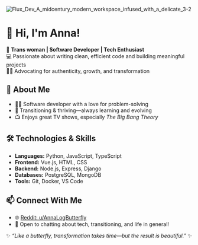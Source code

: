 
![Flux_Dev_A_midcentury_modern_workspace_infused_with_a_delicate_3-2](https://github.com/user-attachments/assets/d03c7e97-6c05-491b-abea-fd644eee1847)

# 👋 Hi, I'm Anna!  

🦋 **Trans woman | Software Developer | Tech Enthusiast**  
💻 Passionate about writing clean, efficient code and building meaningful projects  
🏳️‍⚧️ Advocating for authenticity, growth, and transformation  

## 🚀 About Me  
- 👩‍💻 Software developer with a love for problem-solving  
- 🦋 Transitioning & thriving—always learning and evolving  
- 📺 Enjoys great TV shows, especially *The Big Bang Theory*  

## 🛠️ Technologies & Skills  
- **Languages:** Python, JavaScript, TypeScript  
- **Frontend:** Vue.js, HTML, CSS  
- **Backend:** Node.js, Express, Django  
- **Databases:** PostgreSQL, MongoDB  
- **Tools:** Git, Docker, VS Code  

## 📫 Connect With Me  
- 🌐 [Reddit: u/AnnaLogButterfly](https://www.reddit.com/user/AnnaLogButterfly)  
- 💬 Open to chatting about tech, transitioning, and life in general!  

✨ _“Like a butterfly, transformation takes time—but the result is beautiful.”_ ✨  

